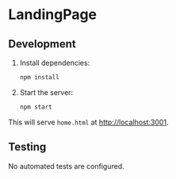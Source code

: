 # LandingPage

## Development

1. Install dependencies:
   ```bash
   npm install
   ```
2. Start the server:
   ```bash
   npm start
   ```

This will serve `home.html` at [http://localhost:3001](http://localhost:3001).

## Testing

No automated tests are configured.
